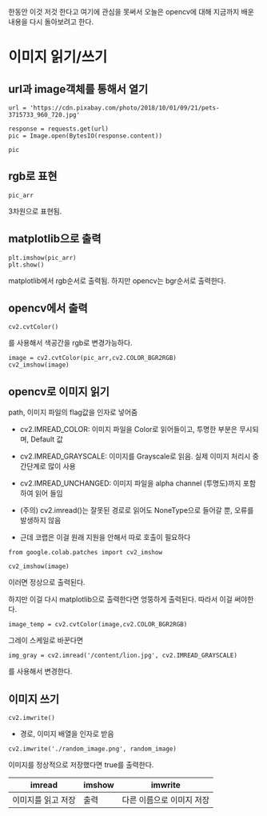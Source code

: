 한동안 이것 저것 한다고 여기에 관심을 못써서 오늘은 opencv에 대해 지금까지 배운 내용을 다시 돌아보려고 한다.

# 이미지 읽기/쓰기

## url과 image객체를 통해서 열기
```
url = 'https://cdn.pixabay.com/photo/2018/10/01/09/21/pets-3715733_960_720.jpg'

response = requests.get(url)
pic = Image.open(BytesIO(response.content))

pic
```
## rgb로 표현
```
pic_arr
```
3차원으로 표현됨.

## matplotlib으로 출력
```
plt.imshow(pic_arr)
plt.show()
```
matplotlib에서 rgb순서로 출력됨. 하지만 opencv는  bgr순서로 출력한다.

## opencv에서 출력
```
cv2.cvtColor()
```
를 사용해서 색공간을 rgb로 변경가능하다.
```
image = cv2.cvtColor(pic_arr,cv2.COLOR_BGR2RGB)
cv2_imshow(image)
```
## opencv로 이미지 읽기
path, 이미지 파일의 flag값을 인자로 넣어줌

+ cv2.IMREAD_COLOR: 이미지 파일을 Color로 읽어들이고, 투명한 부분은 무시되며, Default 값

+ cv2.IMREAD_GRAYSCALE: 이미지를 Grayscale로 읽음. 실제 이미지 처리시 중간단계로 많이 사용

+ cv2.IMREAD_UNCHANGED: 이미지 파일을 alpha channel (투명도)까지 포함하여 읽어 들임

+ (주의) cv2.imread()는 잘못된 경로로 읽어도 NoneType으로 들어갈 뿐, 오류를 발생하지 않음

+ 근데 코랩은 이걸 원래 지원을 안해서 따로 호출이 필요하다
```
from google.colab.patches import cv2_imshow

cv2_imshow(image)
```
이러면 정상으로 출력된다.

하지만 이걸 다시 matplotlib으로 출력한다면 엉뚱하게 출력된다.
따라서 이걸 써야한다.
```
image_temp = cv2.cvtColor(image,cv2.COLOR_BGR2RGB)
```

그레이 스케일로 바꾼다면 

```
img_gray = cv2.imread('/content/lion.jpg', cv2.IMREAD_GRAYSCALE)
```
를 사용해서 변경한다.

## 이미지 쓰기
```
cv2.imwrite()
```
+ 경로, 이미지 배열을 인자로 받음
```
cv2.imwrite('./random_image.png', random_image)
```
이미지를 정상적으로 저장했다면 true를 출력한다.

|imread|imshow|imwrite|
|------|---|---|
|이미지를 읽고 저장|출력|다른 이름으로 이미지 저장|
